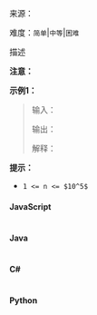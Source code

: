 来源：<link>

难度：`简单`|`中等`|`困难`

描述

**注意：**

**示例1：**

> 输入：
>
> 输出：
>
> 解释：

**提示：**

- `1 <= n <= $10^5$`

<!-- tabs:start -->

#### **JavaScript**

```javascript

```

#### **Java**

```java

```

#### **C#**

```cs

```

#### **Python**

```python

```

<!-- tabs:end -->
